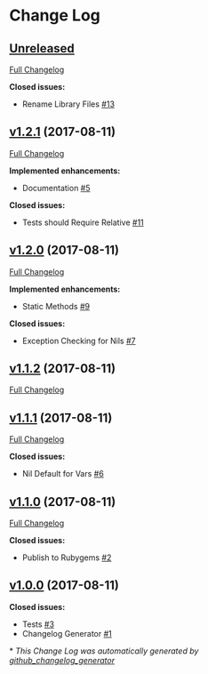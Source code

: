# Change Log

## [Unreleased](https://github.com/karagenit/github-graphql/tree/HEAD)

[Full Changelog](https://github.com/karagenit/github-graphql/compare/v1.2.1...HEAD)

**Closed issues:**

- Rename Library Files [\#13](https://github.com/karagenit/github-graphql/issues/13)

## [v1.2.1](https://github.com/karagenit/github-graphql/tree/v1.2.1) (2017-08-11)
[Full Changelog](https://github.com/karagenit/github-graphql/compare/v1.2.0...v1.2.1)

**Implemented enhancements:**

- Documentation [\#5](https://github.com/karagenit/github-graphql/issues/5)

**Closed issues:**

- Tests should Require Relative [\#11](https://github.com/karagenit/github-graphql/issues/11)

## [v1.2.0](https://github.com/karagenit/github-graphql/tree/v1.2.0) (2017-08-11)
[Full Changelog](https://github.com/karagenit/github-graphql/compare/v1.1.2...v1.2.0)

**Implemented enhancements:**

- Static Methods [\#9](https://github.com/karagenit/github-graphql/issues/9)

**Closed issues:**

- Exception Checking for Nils [\#7](https://github.com/karagenit/github-graphql/issues/7)

## [v1.1.2](https://github.com/karagenit/github-graphql/tree/v1.1.2) (2017-08-11)
[Full Changelog](https://github.com/karagenit/github-graphql/compare/v1.1.1...v1.1.2)

## [v1.1.1](https://github.com/karagenit/github-graphql/tree/v1.1.1) (2017-08-11)
[Full Changelog](https://github.com/karagenit/github-graphql/compare/v1.1.0...v1.1.1)

**Closed issues:**

- Nil Default for Vars [\#6](https://github.com/karagenit/github-graphql/issues/6)

## [v1.1.0](https://github.com/karagenit/github-graphql/tree/v1.1.0) (2017-08-11)
[Full Changelog](https://github.com/karagenit/github-graphql/compare/v1.0.0...v1.1.0)

**Closed issues:**

- Publish to Rubygems [\#2](https://github.com/karagenit/github-graphql/issues/2)

## [v1.0.0](https://github.com/karagenit/github-graphql/tree/v1.0.0) (2017-08-11)
**Closed issues:**

- Tests [\#3](https://github.com/karagenit/github-graphql/issues/3)
- Changelog Generator [\#1](https://github.com/karagenit/github-graphql/issues/1)



\* *This Change Log was automatically generated by [github_changelog_generator](https://github.com/skywinder/Github-Changelog-Generator)*